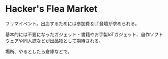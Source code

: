 # Hacker's Flea Market

フリマイベント。出店するためには参加費＆LT登壇が求められる。

基本的には不要になったガジェット・書籍やお手製IoTガジェット、自作ソフトウェアや同人誌などが出品物として期待される。

場所、やるとしたら倉庫などで。

